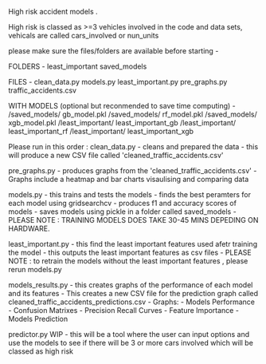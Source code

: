 High risk accident models .

High risk is classed as >=3 vehicles involved
in the code and data sets, vehicals are called cars_involved or nun_units 



please make sure the files/folders are available before starting - 

FOLDERS -
least_important
saved_models

FILES - 
clean_data.py
models.py
least_important.py
pre_graphs.py
traffic_accidents.csv

WITH MODELS (optional but reconmended to save time computing) - 
/saved_models/ gb_model.pkl
/saved_models/ rf_model.pkl
/saved_models/ xgb_model.pkl
/least_important/ least_important_gb
/least_important/ least_important_rf
/least_important/ least_important_xgb





Please run in this order :
clean_data.py - cleans and prepared the data
              - this will produce a new CSV file called 'cleaned_traffic_accidents.csv'

pre_graphs.py - produces graphs from the 'cleaned_traffic_accidents.csv'
              - Graphs include a heatmap and bar charts visaulising and comparing data 

models.py - this trains and tests the models 
          - finds the best peramters for each model using gridsearchcv
          - produces f1 and accuracy scores of models
          - saves models using pickle in a folder called saved_models
          - PLEASE NOTE : TRAINING MODELS DOES TAKE 30-45 MINS DEPEDING ON HARDWARE. 

least_important.py - this find the least important features used afetr training the model
                   - this outputs the least important features as csv files 
                   - PLEASE NOTE : to retrain the models without the least important features , please rerun models.py 

models_results.py - this creates graphs of the performance of each model and its features
                  - This creates a new CSV file for the prediction graph called cleaned_traffic_accidents_predictions.csv
                  - Graphs:
                  - Models Performance
                  - Confusion Matrixes
                  - Precision Recall Curves
                  - Feature Importance
                  - Models Prediction

predictor.py WIP - this will be a tool where the user can input options and use the models to see if there will be 3 or more cars involved which will be classed as high risk 








